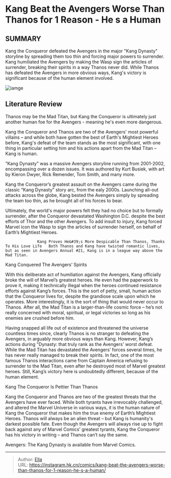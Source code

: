 # Kang Beat the Avengers Worse Than Thanos for 1 Reason - He s a Human


## SUMMARY 



  Kang the Conqueror defeated the Avengers in the major &#34;Kang Dynasty&#34; storyline by spreading them too thin and forcing major powers to surrender.   Kang humiliated the Avengers by making the Wasp sign the articles of surrender, breaking their spirits in a way Thanos never did.   While Thanos has defeated the Avengers in more obvious ways, Kang&#39;s victory is significant because of the human element involved.  

![iamge](https://static1.srcdn.com/wordpress/wp-content/uploads/2021/06/Thanos-Vs-Kang-Mech-Strike-Social-Edit.jpg)

## Literature Review

Thanos may be the Mad Titan, but Kang the Conqueror is ultimately just another human foe for the Avengers - meaning he&#39;s even more dangerous.




Kang the Conqueror and Thanos are two of the Avengers&#39; most powerful villains – and while both have gotten the best of Earth&#39;s Mightiest Heroes before, Kang&#39;s defeat of the team stands as the most significant, with one thing in particular setting him and his actions apart from the Mad Titan – Kang is human.






“Kang Dynasty” was a massive Avengers storyline running from 2001-2002, encompassing over a dozen issues. It was authored by Kurt Busiek, with art by Kieron Dwyer, Rick Remender, Tom Smith, and many more.




Kang the Conqueror’s greatest assault on the Avengers came during the classic “Kang Dynasty” story arc, from the ealy 2000s. Launching all-out attacks across the globe, Kang bested the Avengers simply by spreading the team too thin, as he brought all of his forces to bear.

          

Ultimately, the world&#39;s major powers felt they had no choice but to formally surrender, after the Conqueror devastated Washington D.C. despite the best efforts of Thor and the other Avengers. To add insult to injury, Kang forced Marvel icon the Wasp to sign the articles of surrender herself, on behalf of Earth’s Mightiest Heroes.




                  Kang Proves He&#39;s More Despicable Than Thanos, Thanks To His Love Life   Both Thanos and Kang have twisted romantic lives, but as seen in Avengers Annual #21, Kang is in a league way above the Mad Titan.   


 Kang Conquered The Avengers’ Spirits 
         

With this deliberate act of humiliation against the Avengers, Kang officially broke the will of Marvel’s greatest heroes. He even had the paperwork to prove it, making it technically illegal when the heroes continued resistance efforts against Kang’s forces. This is the sort of petty, small, human action that the Conqueror lives for, despite the grandiose scale upon which he operates. More interestingly, it is the sort of thing that would never occur to Thanos. After all, the Mad Titan is a larger-than-life cosmic force – he’s not really concerned with moral, spiritual, or legal victories so long as his enemies are crushed before him.




Having snapped all life out of existence and threatened the universe countless times since, clearly Thanos is no stranger to defeating the Avengers, in arguably more obvious ways than Kang. However, Kang’s actions during &#34;Dynasty: that truly rank as the Avengers&#39; worst defeat. While the Mad Titan has devastated the Avengers’ forces several times, he has never really managed to break their spirits. In fact, one of the most famous Thanos interactions came from Captain America refusing to surrender to the Mad Titan, even after he destroyed most of Marvel greatest heroes. Still, Kang’s victory here is undoubtedly different, because of the human element.



 Kang The Conqueror Is Pettier Than Thanos 
          

Kang the Conqueror and Thanos are two of the greatest threats that the Avengers have ever faced. While both tyrants have irrevocably challenged, and altered the Marvel Universe in various ways, it is the human nature of Kang the Conqueror that makes him the true enemy of Earth’s Mightiest Heroes. Thanos will always be an alien threat – but Kang is humanity&#39;s darkest possible fate. Even though the Avengers will always rise up to fight back against any of Marvel Comics’ greatest tyrants, Kang the Conqueror has his victory in writing – and Thanos can’t say the same.






Avengers: The Kang Dynasty is available from Marvel Comics.





---

> Author: [Ella](https://instagram.hk.cn/)  
> URL: https://instagram.hk.cn/comics/kang-beat-the-avengers-worse-than-thanos-for-1-reason-he-s-a-human/  

